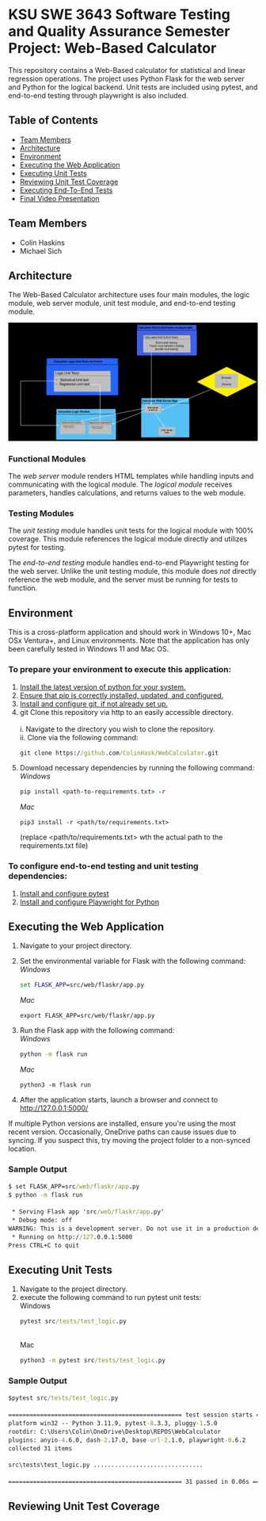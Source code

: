 # KSU SWE 3643 Software Testing and Quality Assurance Semester Project: Web-Based Calculator

This repository contains a Web-Based calculator for statistical and linear regression operations.
The project uses Python Flask for the web server and Python for the logical backend.
Unit tests are included using pytest, and end-to-end testing through playwright is also included.

## Table of Contents
- [Team Members](#team-members)
- [Architecture](#Architecture)
- [Environment](#environment)
- [Executing the Web Application](#executing-the-web-application)
- [Executing Unit Tests](#executing-unit-tests)
- [Reviewing Unit Test Coverage](#reviewing-unit-test-coverage)
- [Executing End-To-End Tests](#executing-end-to-end-tests)
- [Final Video Presentation](#final-video-presentation)

## Team Members
 - Colin Haskins
 - Michael Sich

## Architecture
The Web-Based Calculator architecture uses four main modules, the logic module, web server module, unit test module, and end-to-end testing module. 

![Diagram1.png](README.assets/Diagram1.png)

### Functional Modules
The *web server* module renders HTML templates while handling inputs and communicating with the logical module.
The *logical module* receives parameters, handles calculations, and returns values to the web module.

### Testing Modules
The *unit testing* module handles unit tests for the logical module with 100% coverage.
This module references the logical module directly and utilizes pytest for testing. 

The *end-to-end testing* module handles end-to-end Playwright testing for the web server.
Unlike the unit testing module, this module does *not* directly reference the web module, and the server must be running for tests to function.

## Environment

This is a cross-platform application and should work in Windows 10+, Mac OSx Ventura+, and Linux environments. Note that the application has only been carefully tested in Windows 11 and Mac OS.

### To prepare your environment to execute this application:
 1. [Install the latest version of python for your system.](https://www.python.org/downloads/)
 2. [Ensure that pip is correctly installed, updated, and configured.](https://www.datacamp.com/tutorial/pip-upgrade-python)
 3. [Install and configure git, if not already set up.](https://git-scm.com/book/en/v2/Getting-Started-Installing-Git)
4. git Clone this repository via http to an easily accessible directory. <br>
   <br>i. Navigate to the directory you wish to clone the repository. 
   <br>ii. Clone via the following command:
    ```cmd
    git clone https://github.com/ColinHask/WebCalculator.git
    ```
 5. Download necessary dependencies by running the following command:
    <br>*Windows*
    ```cmd
    pip install <path-to-requirements.txt> -r 
    ```
    *Mac*
    ```terminal
    pip3 install -r <path/to/requirements.txt>
    ```
    (replace <path/to/requirements.txt> wth the actual path to the requirements.txt file)
### To configure end-to-end testing and unit testing dependencies:
  1. [Install and configure pytest](https://docs.pytest.org/en/stable/getting-started.html)
  2. [Install and configure Playwright for Python](https://playwright.dev/python/docs/intro)

## Executing the Web Application

 1. Navigate to your project directory.
 2. Set the environmental variable for Flask with the following command:
    <br>*Windows*
    ```cmd
    set FLASK_APP=src/web/flaskr/app.py
    ```
    *Mac*
    ```terminal
    export FLASK_APP=src/web/flaskr/app.py
    ```
    
 3. Run the Flask app with the following command:
    <br>*Windows*
    ```cmd
    python -m flask run
    ```
    *Mac*
    ```terminal
    python3 -m flask run
    ```
 4.  After the application starts, launch a browser and connect to http://127.0.0.1:5000/  

If multiple Python versions are installed, ensure you're using the most recent version.
Occasionally, OneDrive paths can cause issues due to syncing. If you suspect this, try moving the project folder to a non-synced location.

### Sample Output
```cmd
$ set FLASK_APP=src/web/flaskr/app.py
$ python -m flask run

 * Serving Flask app 'src/web/flaskr/app.py'
 * Debug mode: off
WARNING: This is a development server. Do not use it in a production deployment. Use a production WSGI server instead.
 * Running on http://127.0.0.1:5000
Press CTRL+C to quit
```

## Executing Unit Tests

 1. Navigate to the project directory.
 2. execute the following command to run pytest unit tests:
    <br>Windows
    ```cmd
    pytest src/tests/test_logic.py
    ```
    <br>Mac
    ```cmd
    python3 -m pytest src/tests/test_logic.py
    ```

### Sample Output
```cmd
$pytest src/tests/test_logic.py

================================================= test session starts =================================================
platform win32 -- Python 3.11.9, pytest-8.3.3, pluggy-1.5.0
rootdir: C:\Users\Colin\OneDrive\Desktop\REPOS\WebCalculator
plugins: anyio-4.6.0, dash-2.17.0, base-url-2.1.0, playwright-0.6.2
collected 31 items

src\tests\test_logic.py ...............................                                                          [100%]

================================================= 31 passed in 0.06s ==================================================
```

## Reviewing Unit Test Coverage